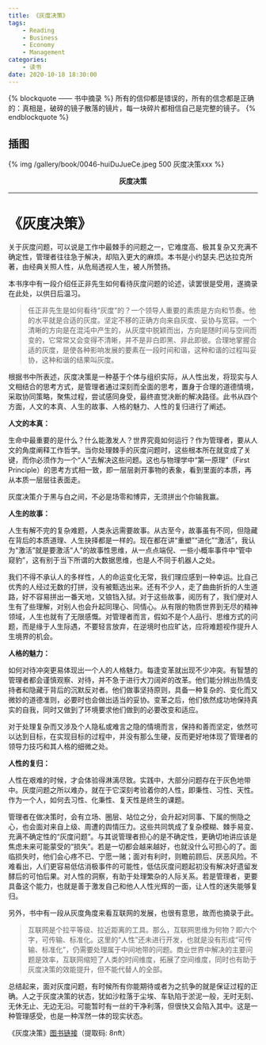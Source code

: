 ```yaml
---
title: 《灰度决策》
tags:
	- Reading
	- Business
	- Economy
	- Management
categories:
	- 读书
date: 2020-10-18 18:30:00
---
```


{% blockquote —— 书中摘录 %}
所有的信仰都是错误的，所有的信念都是正确的：真相是，破碎的镜子散落的镜片，每一块碎片都相信自己是完整的镜子。
{% endblockquote %}

<!-- more -->

## 插图
{% img /gallery/book/0046-huiDuJueCe.jpeg 500 灰度决策xxx %}
<p align="center"><b>灰度决策</b></p>

-----

# 《灰度决策》

关于灰度问题，可以说是工作中最棘手的问题之一，它难度高、极其复杂又充满不确定性，管理者往往急于解决，却陷入更大的麻烦。本书是小约瑟夫.巴达拉克所著，由经典关照人性，从危局透视人生，被人所赞扬。

本书序中有一段介绍任正非先生如何看待灰度问题的论述，读罢很是受用，遂摘录在此处，以供日后温习。

> 任正非先生是如何看待“灰度”的？一个领导人重要的素质是方向和节奏。他的水平就是合适的灰度。坚定不移的正确方向来自灰度、妥协与宽容。一个清晰的方向是在混沌中产生的，从灰度中脱颖而出，方向是随时间与空间而变的，它常常又会变得不清晰，并不是非白即黑、非此即彼。合理地掌握合适的灰度，是使各种影响发展的要素在一段时间和谐，这种和谐的过程叫妥协，这种和谐的结果叫灰度。

根据书中所表述，灰度决策是一种基于个体与组织实际，从人性出发，将现实与人文相结合的思考方式，是管理者通过深刻而全面的思考，置身于合理的道德情境，采取协同策略，聚焦过程，尝试感同身受，最终直觉决断的解决路径。此书从四个方面，人文的本真、人生的故事、人格的魅力、人性的复归进行了阐述。

**人文的本真：**

生命中最重要的是什么？什么能激发人？世界究竟如何运行？作为管理者，要从人文的角度阐释工作哲学。当你处理棘手的灰度问题时，这些根本所在就变成了关键，而你必须作为一个“人”去解决这些问题。这也与物理学中“第一原理”（First Principle）的思考方式相一致，即一层层剥开事物的表象，看到里面的本质，再从本质一层层往表面走。

灰度决策介于黑与白之间，不必是场零和博弈，无须拼出个你输我赢。

**人生的故事：**

人生有解不完的复杂难题，人类永远需要故事。从古至今，故事虽有不同，但隐藏在背后的本质道理、人生抉择都是一样的。现在都在讲“重塑”“进化”“激活”，我认为“激活”就是要激活“人”的故事性思维，从一点点端倪、一些小概率事件中“管中窥豹”，这有别于当下所谓的大数据思维，也是人不同于机器人之处。

我们不得不承认人的多样性，人的命运变化无常，我们理应感到一种幸运。比自己优秀的人经过无数的打拼，没有被甄选出来。还有不少人，走了曲曲折折的人生道路，好不容易拼出一番天地，又锒铛入狱。对于这些故事，阅历有了，我们便对人生有了些理解，对别人也会升起同理心、同情心。从有限的物质世界到无尽的精神领域，人生也就有了无限感慨。对管理者而言，假如不是个人品行、思维方式的问题，而是缘于人生际遇，不要轻言放弃，在逆境时也应旷达，应将难题视作提升人生境界的机会。

**人格的魅力：**

如何对待冲突更易体现出一个人的人格魅力。每逢变革就出现不少冲突。有智慧的管理者都会谨慎观察、对待，并不急于进行大刀阔斧的改革。他们能分辨出热情支持者和隐藏于背后的沉默反对者。他们做事坚持原则，具备一种复杂的、变化而又微妙的道德准则，必要时也会做出适当的妥协。变革之后，他们依然成功地保持真实的自我，同时又做到了环境要求他们做到的必要改变和适应。

对于处理复杂而又涉及个人隐私或难言之隐的情境而言，保持和善而坚定，依然可以达到目标，在实现目标的过程中，并没有那么生硬，反而更好地体现了管理者的领导力技巧和其人格的细微之处。

**人性的复归：**

人性在艰难的时候，才会体验得淋漓尽致。实践中，大部分问题存在于灰色地带中。灰度问题之所以难办，就在于它深刻考验着你的人性，即秉性、习性、天性。作为一个人，如何去习性、化秉性、复天性是终生的课题。

管理者在做决策时，会有立场、圈层、站位之分，会升起对同事、下属的恻隐之心，也会面对来自上级、周遭的舆情压力。这些共同筑成了复杂模糊、棘手易变、充满不确定性的“灰度问题”。与其说管理者担心的是不确定性，更确切地讲应该是焦虑未来可能蒙受的“损失”。若是一切都会越来越好，也就没什么可担心的了。面临损失时，他们会心疼不已、宁愿一赌；面对有利时，则瞻前顾后、厌恶风险。不难看出，人们更容易低估消极事件的可能性，低估灰度问题起初没有解决好遗留发酵后的可怕后果。对人性的洞察，有助于处理繁杂的人际关系。若是管理者，更要具备这个能力，也就是善于激发自己和他人人性光辉的一面，让人性的迷失能够复归。

另外，书中有一段从灰度角度来看互联网的发展，也很有意思，故而也摘录于此。

> 互联网是个拉平等级、拉近距离的工具。那么，互联网思维为何物？即六个字，可传输、标准化。这里的“人性”还未进行开发，也就是没有形成“可传输、标准化”，仍需要处理属于中间地带的问题。商业世界中解决的主要问题是效率，互联网缩短了人类的时间维度，拓展了空间维度，同时也有助于灰度决策的效能提升，但不能代替人的全部。

总结起来，面对灰度问题，有时候所有你能期待或者为之抗争的就是保证过程的正确。人之于灰度决策的状态，犹如沙粒落于尘埃、车轨陷于淤泥一般，无时无刻、无休无止、无边无沿。可能暂时有一丝的干净利落，但很快又会陷入其中。这是一种管理感受，也是一种浑然一体的现实状态。

《灰度决策》[图书链接](https://pan.baidu.com/s/1sHr2O2q4HMtbedeWcWV_Bw)（提取码: 8nft）